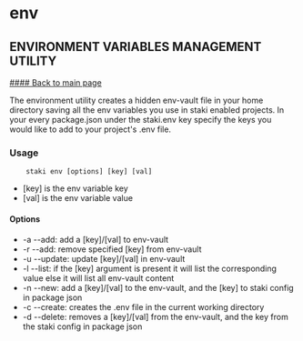 # env
## ENVIRONMENT VARIABLES MANAGEMENT UTILITY
[#### Back to main page](../README.md)

The environment utility creates a hidden env-vault file in your home directory
saving all the env variables you use in staki enabled projects. In your every package.json
under the staki.env key specify the keys you would like to add to your project's .env file.

### Usage
```shell
    staki env [options] [key] [val]
```
- \[key] is the env variable key
- \[val] is the env variable value

#### Options
- -a --add: add a \[key\]/\[val\] to env-vault
- -r --add: remove specified \[key\] from env-vault
- -u --update: update \[key\]/\[val\] in env-vault
- -l --list: if the \[key\] argument is present it will 
  list the corresponding value else it will list all env-vault content
- -n --new: add a \[key\]/\[val\] to the env-vault, and the \[key\] to staki config in package json
- -c --create: creates the .env file in the current working directory
- -d --delete: removes a \[key\]/\[val\] from the env-vault, and the key from the staki config in package json